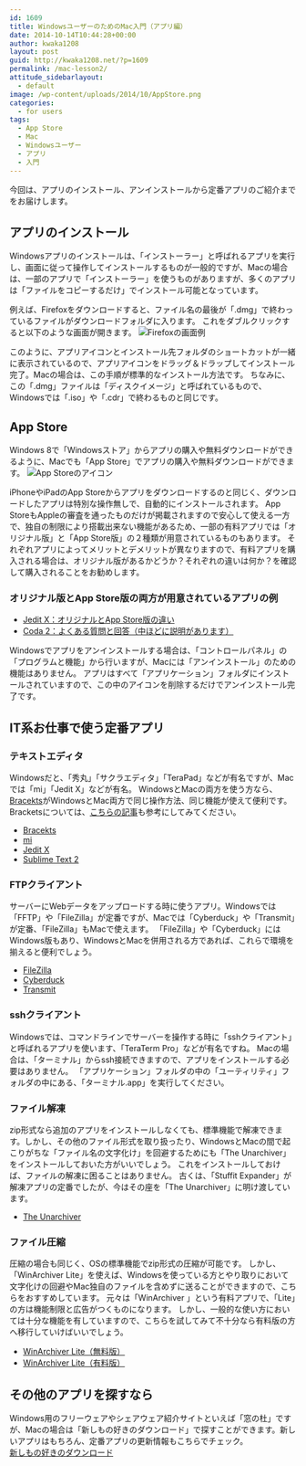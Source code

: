 ```yaml
---
id: 1609
title: WindowsユーザーのためのMac入門（アプリ編）
date: 2014-10-14T10:44:28+00:00
author: kwaka1208
layout: post
guid: http://kwaka1208.net/?p=1609
permalink: /mac-lesson2/
attitude_sidebarlayout:
  - default
image: /wp-content/uploads/2014/10/AppStore.png
categories:
  - for users
tags:
  - App Store
  - Mac
  - Windowsユーザー
  - アプリ
  - 入門
---
```

<p>
今回は、アプリのインストール、アンインストールから定番アプリのご紹介までをお届けします。
</p>
<h2>アプリのインストール</h2>
<p>
Windowsアプリのインストールは、「インストーラー」と呼ばれるアプリを実行し、画面に従って操作してインストールするものが一般的ですが、Macの場合は、一部のアプリで「インストーラー」を使うものがありますが、多くのアプリは「ファイルをコピーするだけ」でインストール可能となっています。
</p>
<p>
例えば、Firefoxをダウンロードすると、ファイル名の最後が「.dmg」で終わっているファイルがダウンロードフォルダに入ります。
これをダブルクリックすると以下のような画面が開きます。
<img src="http://kwaka1208.net/wp-content/uploads/2014/10/firefox.png" alt="Firefoxの画面例">
</p>
<p>
このように、アプリアイコンとインストール先フォルダのショートカットが一緒に表示されているので、アプリアイコンをドラッグ＆ドラップしてインストール完了。Macの場合は、この手順が標準的なインストール方法です。
ちなみに、この「.dmg」ファイルは「ディスクイメージ」と呼ばれているもので、Windowsでは「.iso」や「.cdr」で終わるものと同じです。
</p>
<h2>App Store</h2>
<p>
Windows 8で「Windowsストア」からアプリの購入や無料ダウンロードができるように、Macでも「App Store」でアプリの購入や無料ダウンロードができます。
<img src="http://kwaka1208.net/wp-content/uploads/2014/10/AppStore.png" alt="App Storeのアイコン">
</p>
<p>
iPhoneやiPadのApp Storeからアプリをダウンロードするのと同じく、ダウンロードしたアプリは特別な操作無しで、自動的にインストールされます。
App StoreもAppleの審査を通ったものだけが掲載されますので安心して使える一方で、独自の制限により搭載出来ない機能があるため、一部の有料アプリでは「オリジナル版」と「App Store版」の２種類が用意されているものもあります。
それぞれアプリによってメリットとデメリットが異なりますので、有料アプリを購入される場合は、オリジナル版があるかどうか？それぞれの違いは何か？を確認して購入されることをお勧めします。
</p>
<h3>オリジナル版とApp Store版の両方が用意されているアプリの例</h3>
<p>
<ul>
    <li><a href="http://www.artman21.com/jp/jedit_x/note_for_appstore.html">Jedit X：オリジナルとApp Store版の違い</a></li>
    <li><a href="http://panic.com/jp/coda/support.html">Coda 2：よくある質問と回答（中ほどに説明があります）</a></li>
</ul>
</p>
Windowsでアプリをアンインストールする場合は、「コントロールパネル」の「プログラムと機能」から行いますが、Macには「アンインストール」のための機能はありません。
アプリはすべて「アプリケーション」フォルダにインストールされていますので、この中のアイコンを削除するだけでアンインストール完了です。

<h2>IT系お仕事で使う定番アプリ</h2>
<h3>テキストエディタ</h3>
<p>
Windowsだと、「秀丸」「サクラエディタ」「TeraPad」などが有名ですが、Macでは「mi」「Jedit X」などが有名。
WindowsとMacの両方を使う方なら、<a href="http://brackets.io/">Bracekts</a>がWindowsとMac両方で同じ操作方法、同じ機能が使えて便利です。Bracketsについては、<a href="http://kwaka1208.net/brackets/">こちらの記事</a>も参考にしてみてください。
<ul>
    <li><a href="http://brackets.io/">Bracekts</a></li>
    <li><a href="http://www.mimikaki.net/">mi</a></li>
    <li><a href="http://www.artman21.com/jp/jedit_x/">Jedit X</a></li>
    <li><a href="http://www.sublimetext.com/">Sublime Text 2</a></li>
</ul>
</p>
<h3>FTPクライアント</h3>
<p>
サーバーにWebデータをアップロードする時に使うアプリ。Windowsでは「FFTP」や「FileZilla」が定番ですが、Macでは「Cyberduck」や「Transmit」が定番、「FileZilla」もMacで使えます。
「FileZilla」や「Cyberduck」にはWindows版もあり、WindowsとMacを併用される方であれば、これらで環境を揃えると便利でしょう。
<ul>
    <li><a href="https://filezilla-project.org/download.php?show_all=1">FileZilla</a></li>
    <li><a href="https://cyberduck.io/?l=ja">Cyberduck</a></li>
    <li><a href="http://panic.com/jp/transmit/">Transmit</a></li>
</ul>
</p>
<h3>sshクライアント</h3>
<p>
Windowsでは、コマンドラインでサーバーを操作する時に「sshクライアント」と呼ばれるアプリを使います、「TeraTerm Pro」などが有名ですね。
Macの場合は、「ターミナル」からssh接続できますので、アプリをインストールする必要はありません。
「アプリケーション」フォルダの中の「ユーティリティ」フォルダの中にある、「ターミナル.app」を実行してください。
</p>
<h3>ファイル解凍</h3>
<p>
zip形式なら追加のアプリをインストールしなくても、標準機能で解凍できます。しかし、その他のファイル形式を取り扱ったり、WindowsとMacの間で起こりがちな「ファイル名の文字化け」を回避するためにも「The Unarchiver」をインストールしておいた方がいいでしょう。
これをインストールしておけば、ファイルの解凍に困ることはありません。
古くは、「Stuffit Expander」が解凍アプリの定番でしたが、今はその座を「The Unarchiver」に明け渡しています。
<ul>
    <li><a href="https://itunes.apple.com/jp/app/the-unarchiver/id425424353?mt=12">The Unarchiver</a></li>
</ul>
</p>
<h3>ファイル圧縮</h3>
<p>
圧縮の場合も同じく、OSの標準機能でzip形式の圧縮が可能です。
しかし、「WinArchiver Lite」を使えば、Windowsを使っている方とやり取りにおいて文字化けの回避やMac独自のファイルを含めずに送ることができますので、こちらをおすすめしています。
元々は「WinArchiver 」という有料アプリで、「Lite」の方は機能制限と広告がつくものになります。
しかし、一般的な使い方においては十分な機能を有していますので、こちらを試してみて不十分なら有料版の方へ移行していけばいいでしょう。
<ul>
    <li><a href="https://itunes.apple.com/jp/app/winarchiver-lite/id414855915?mt=12">WinArchiver Lite（無料版）</a></li>
    <li><a href="https://itunes.apple.com/jp/app/winarchiver/id413215883?mt=12">WinArchiver Lite（有料版）</a></li>
</ul>
</p>
<h2>その他のアプリを探すなら</h2>
<p>
Windows用のフリーウェアやシェアウェア紹介サイトといえば「窓の杜」ですが、Macの場合は「新しもの好きのダウンロード」で探すことができます。新しいアプリはもちろん、定番アプリの更新情報もこちらでチェック。<br />
<a href="http://www.macsoft.jp/">新しもの好きのダウンロード</a>
</p>
